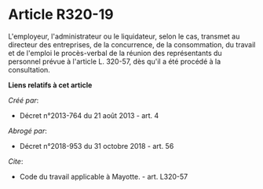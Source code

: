 # Article R320-19

L'employeur, l'administrateur ou le liquidateur, selon le cas, transmet au directeur des entreprises, de la concurrence, de
la consommation, du travail et de l'emploi le procès-verbal de la réunion des représentants du personnel prévue à l'article
L. 320-57, dès qu'il a été procédé à la consultation.

**Liens relatifs à cet article**

_Créé par_:

  - Décret n°2013-764 du 21 août 2013 - art. 4

_Abrogé par_:

  - Décret n°2018-953 du 31 octobre 2018 - art. 56

_Cite_:

  - Code du travail applicable à Mayotte. - art. L320-57
